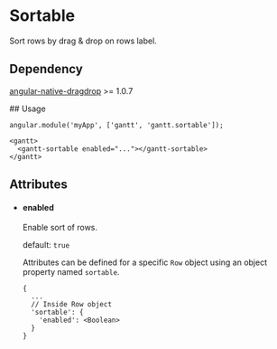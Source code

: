 # Sortable

Sort rows by drag & drop on rows label.

## Dependency

[angular-native-dragdrop](https://github.com/ganarajpr/angular-dragdrop) >= 1.0.7

## Usage

    angular.module('myApp', ['gantt', 'gantt.sortable']);

<!-- -->

    <gantt>
      <gantt-sortable enabled="..."></gantt-sortable>
    </gantt>

## Attributes

- #### enabled

    Enable sort of rows.
  
    default: `true`
  
  Attributes can be defined for a specific `Row` object using an object property named `sortable`.

      {
        ...
        // Inside Row object
        'sortable': {
          'enabled': <Boolean>
        }
      }

